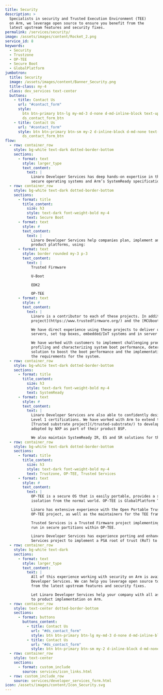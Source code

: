```yaml
---
title: Security
description: >
  Specialists in security and Trusted Execution Environment (TEE)
  on Arm, we leverage open source to ensure you benefit from the
  latest upstream features and security fixes.
permalink: /services/security/
image: /assets/images/content/Rocket_2.png
service_id: 8
keywords:
  - Security
  - Trustzone
  - OP-TEE
  - Secure Boot
  - GlobalPlatform
jumbotron:
  title: Security
  image: /assets/images/content/Banner_Security.png
  title-class: my-4
  class: dev_services text-center
  buttons:
    - title: Contact Us
      url: "#contact_form"
      style:
        btn btn-primary btn-lg my-md-3 d-none d-md-inline-block text-uppercase
        ds_contact_form_btn
    - title: Contact Us
      url: "#contact_form"
      style: btn btn-primary btn-sm my-2 d-inline-block d-md-none text-uppercase
        ds_contact_form_btn
flow:
  - row: container_row
    style: bg-white text-dark dotted-border-bottom
    sections:
      - format: text
        style: larger_type
        text_content:
          text: |
            Linaro Developer Services has deep hands-on expertise in the areas of secure boot,
            secure operating systems and Arm’s SystemReady specifications.
  - row: container_row
    style: bg-white text-dark dotted-border-bottom
    sections:
      - format: title
        title_content:
          size: h3
          style: text-dark font-weight-bold my-4
          text: Secure Boot
      - format: text
        style: #
        text_content:
          text: |
            Linaro Developer Services help companies plan, implement and optimize secure bootloader solutions for their commercial
            product platforms, using:
      - format: text
        style: border rounded my-3 p-3
        text_content:
          text: |
            Trusted Firmware

            U-Boot

            EDK2

            OP-TEE
      - format: text
        style: #
        text_content:
          text: |
            Linaro is a contributor to each of these projects. In addition, the Linaro Community Projects Division hosts the [Trusted Firmware
            project](https://www.trustedfirmware.org/) and the [MCUboot project](https://www.mcuboot.com/).

            We have direct experience using these projects to deliver optimized trusted boot solutions to a number of customers; on Arm
            servers, set top boxes, embedded/IoT systems and in server BMC environments using OpenBMC.

            We have worked with customers to implement challenging product boot performance requirements. Such work often involved
            profiling and characterizing system boot performance, determining those areas that affect boot performance, developing a
            solution to boost the boot performance and the implementation and validation of the solution to ensure the performance meets
            the requirements for the system.
  - row: container_row
    style: bg-white text-dark dotted-border-bottom
    sections:
      - format: title
        title_content:
          size: h3
          style: text-dark font-weight-bold my-4
          text: SystemReady
      - format: text
        style: #
        text_content:
          text: |
            Linaro Developer Services are also able to confidently design and deliver secure boot solutions that meet SystemReady and PSA
            Level 1 certifications. We have worked with Arm to extend the work of Linaro’s Edge and Fog Computing group (LEDGE) on the
            [Trusted substrate project](/trusted-substrate/) to develop and upstream a SystemReady IR secure boot solution on NXP chipsets that have been
            adopted by NXP as part of their product BSP.

            We also maintain SystemReady IR, ES and SR solutions for the Socionext DeveloperBox.
  - row: container_row
    style: bg-white text-dark dotted-border-bottom
    sections:
      - format: title
        title_content:
          size: h3
          style: text-dark font-weight-bold my-4
          text: Trustzone, OP-TEE, Trusted Services
      - format: text
        style: #
        text_content:
          text: |
            OP-TEE is a secure OS that is easily portable, provides a small footprint, and leverages [Arm® TrustZone®](https://developer.arm.com/ip-products/security-ip/trustzone) technology to provide
            isolation from the normal world. OP-TEE is GlobalPlatform TEE System Architecture specification compliant.

            Linaro has extensive experience with the Open Portable Trusted Execution Environment (OP-TEE). The core maintainers for the
            OP-TEE project, as well as the maintainers for the TEE framework in the Linux kernel and U-Boot are employed by Linaro.

            Trusted Services is a Trusted Firmware project implementing a secure partition manager, and a number of trusted services that
            run in secure partitions within OP-TEE.

            Linaro Developer Services has experience porting and enhancing OP-TEE on various SoCs, as well as using the Arm Trusted
            Services project to implement a PSA root of trust (RoT) to obtain PSA level 1 certification for an NXP based platform.
  - row: container_row
    style: bg-white text-dark
    sections:
      - format: text
        style: larger_type
        text_content:
          text: |
            All of this experience working with security on Arm is available to you through Linaro
            Developer Services. We can help you leverage open source to ensure you benefit
            from the latest upstream features and security fixes.

            Let Linaro Developer Services help your company with all aspects of security related
            to product implementation on Arm.
  - row: container_row
    style: text-center dotted-border-bottom
    sections:
      - format: buttons
        buttons_content:
          - title: Contact Us
            url: "#ds_contact_form"
            style: btn btn-primary btn-lg my-md-3 d-none d-md-inline-block ds_contact_form_btn
          - title: Contact Us
            url: "#ds_contact_form"
            style: btn btn-primary btn-sm my-2 d-inline-block d-md-none ds_contact_form_btn
  - row: container_row
    style: text-center
    sections:
      - format: custom_include
        source: services/icon_links.html
  - row: custom_include_row
    source: services/developer_services_form.html
icon: /assets/images/content/Icon_Security.svg
---
```

